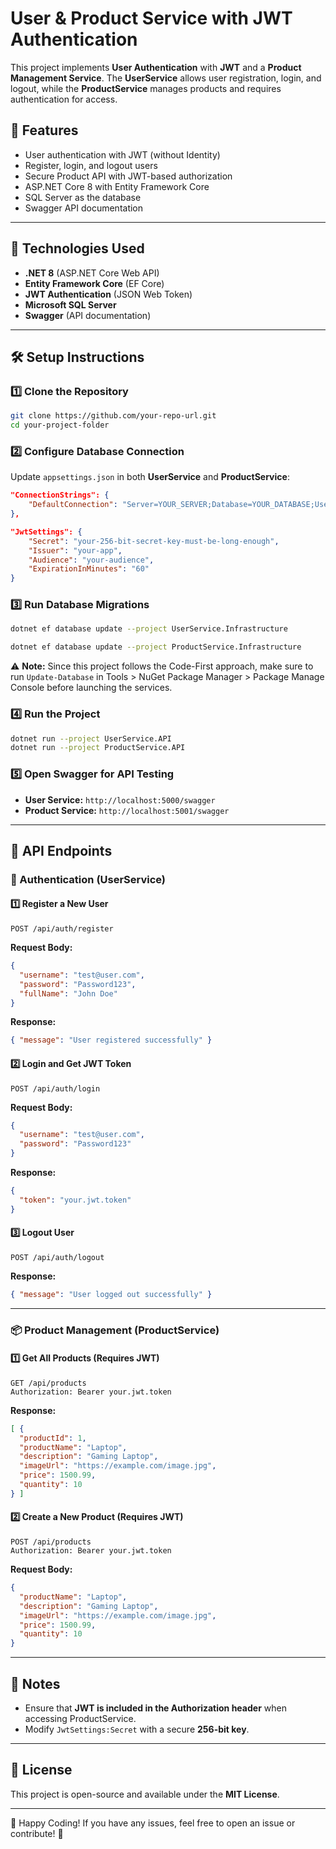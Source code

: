 # User & Product Service with JWT Authentication

This project implements **User Authentication** with **JWT** and a **Product Management Service**. The **UserService** allows user registration, login, and logout, while the **ProductService** manages products and requires authentication for access.

## 🚀 Features

- User authentication with JWT (without Identity)
- Register, login, and logout users
- Secure Product API with JWT-based authorization
- ASP.NET Core 8 with Entity Framework Core
- SQL Server as the database
- Swagger API documentation

---

## 📌 Technologies Used

- **.NET 8** (ASP.NET Core Web API)
- **Entity Framework Core** (EF Core)
- **JWT Authentication** (JSON Web Token)
- **Microsoft SQL Server**
- **Swagger** (API documentation)

---

## 🛠️ Setup Instructions

### 1️⃣ Clone the Repository
```sh
git clone https://github.com/your-repo-url.git
cd your-project-folder
```

### 2️⃣ Configure Database Connection
Update `appsettings.json` in both **UserService** and **ProductService**:

```json
"ConnectionStrings": {
    "DefaultConnection": "Server=YOUR_SERVER;Database=YOUR_DATABASE;User Id=YOUR_USER;Password=YOUR_PASSWORD;"
},

"JwtSettings": {
    "Secret": "your-256-bit-secret-key-must-be-long-enough",
    "Issuer": "your-app",
    "Audience": "your-audience",
    "ExpirationInMinutes": "60"
}
```

### 3️⃣ Run Database Migrations
```sh
dotnet ef database update --project UserService.Infrastructure

dotnet ef database update --project ProductService.Infrastructure
```

⚠️ **Note:** Since this project follows the Code-First approach, make sure to run `Update-Database` in Tools > NuGet Package Manager > Package Manage Console before launching the services.

### 4️⃣ Run the Project
```sh
dotnet run --project UserService.API
dotnet run --project ProductService.API
```

### 5️⃣ Open Swagger for API Testing
- **User Service:** `http://localhost:5000/swagger`
- **Product Service:** `http://localhost:5001/swagger`

---

## 📜 API Endpoints

### 🔑 Authentication (UserService)

#### 1️⃣ Register a New User
```http
POST /api/auth/register
```
**Request Body:**
```json
{
  "username": "test@user.com",
  "password": "Password123",
  "fullName": "John Doe"
}
```
**Response:**
```json
{ "message": "User registered successfully" }
```

#### 2️⃣ Login and Get JWT Token
```http
POST /api/auth/login
```
**Request Body:**
```json
{
  "username": "test@user.com",
  "password": "Password123"
}
```
**Response:**
```json
{
  "token": "your.jwt.token"
}
```

#### 3️⃣ Logout User
```http
POST /api/auth/logout
```
**Response:**
```json
{ "message": "User logged out successfully" }
```

---

### 📦 Product Management (ProductService)

#### 1️⃣ Get All Products (Requires JWT)
```http
GET /api/products
Authorization: Bearer your.jwt.token
```
**Response:**
```json
[ {
  "productId": 1,
  "productName": "Laptop",
  "description": "Gaming Laptop",
  "imageUrl": "https://example.com/image.jpg",
  "price": 1500.99,
  "quantity": 10
} ]
```

#### 2️⃣ Create a New Product (Requires JWT)
```http
POST /api/products
Authorization: Bearer your.jwt.token
```
**Request Body:**
```json
{
  "productName": "Laptop",
  "description": "Gaming Laptop",
  "imageUrl": "https://example.com/image.jpg",
  "price": 1500.99,
  "quantity": 10
}
```

---

## 🎯 Notes
- Ensure that **JWT is included in the Authorization header** when accessing ProductService.
- Modify `JwtSettings:Secret` with a secure **256-bit key**.

---

## 📌 License
This project is open-source and available under the **MIT License**.

---

🚀 Happy Coding! If you have any issues, feel free to open an issue or contribute! 🎉

